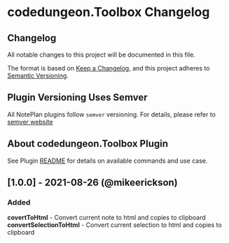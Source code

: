 # codedungeon.Toolbox Changelog

## Changelog

All notable changes to this project will be documented in this file.

The format is based on [Keep a Changelog](https://keepachangelog.com/en/1.0.0/),
and this project adheres to [Semantic Versioning](https://semver.org/spec/v2.0.0.html).

## Plugin Versioning Uses Semver

All NotePlan plugins follow `semver` versioning. For details, please refer to [semver website](https://semver.org/)

## About codedungeon.Toolbox Plugin

See Plugin [README](https://github.com/NotePlan/plugins/blob/main/codedungeon.Toolbox/README.md) for details on available commands and use case.

## [1.0.0] - 2021-08-26 (@mikeerickson)

### Added
**covertToHtml** - Convert current note to html and copies to clipboard
**convertSelectionToHtml** - Convert current selection to html and copies to clipboard
